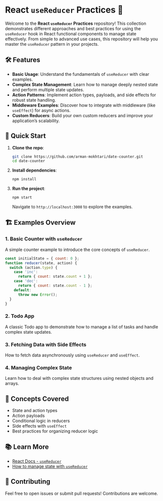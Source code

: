 # React `useReducer` Practices 🎯

Welcome to the **React `useReducer` Practices** repository! This collection demonstrates different approaches and best practices for using the `useReducer` hook in React functional components to manage state effectively. From simple to advanced use cases, this repository will help you master the `useReducer` pattern in your projects.

## 🛠️ Features

- **Basic Usage**: Understand the fundamentals of `useReducer` with clear examples.
- **Complex State Management**: Learn how to manage deeply nested state and perform multiple state updates.
- **Action Patterns**: Implement action types, payloads, and side effects for robust state handling.
- **Middleware Examples**: Discover how to integrate with middleware (like `useEffect`) for async actions.
- **Custom Reducers**: Build your own custom reducers and improve your application’s scalability.

## 🚀 Quick Start

1. **Clone the repo**:

   ```bash
   git clone https://github.com/arman-mokhtari/date-counter.git
   cd date-counter
   ```

2. **Install dependencies**:

   ```bash
   npm install
   ```

3. **Run the project**:

   ```bash
   npm start
   ```

   Navigate to `http://localhost:3000` to explore the examples.

## 🏗️ Examples Overview

### 1. **Basic Counter with `useReducer`**  
A simple counter example to introduce the core concepts of `useReducer`.

```js
const initialState = { count: 0 };
function reducer(state, action) {
  switch (action.type) {
    case 'inc':
      return { count: state.count + 1 };
    case 'dec':
      return { count: state.count - 1 };
    default:
      throw new Error();
  }
}
```

### 2. **Todo App**  
A classic Todo app to demonstrate how to manage a list of tasks and handle complex state updates.

### 3. **Fetching Data with Side Effects**  
How to fetch data asynchronously using `useReducer` and `useEffect`.

### 4. **Managing Complex State**  
Learn how to deal with complex state structures using nested objects and arrays.

## 🧠 Concepts Covered

- State and action types
- Action payloads
- Conditional logic in reducers
- Side effects with `useEffect`
- Best practices for organizing reducer logic

## 📚 Learn More

- [React Docs - `useReducer`](https://reactjs.org/docs/hooks-reference.html#usereducer)
- [How to manage state with `useReducer`](https://reactjs.org/docs/hooks-faq.html#how-to-avoid-passing-callbacks-down)

## 🤝 Contributing

Feel free to open issues or submit pull requests! Contributions are welcome.